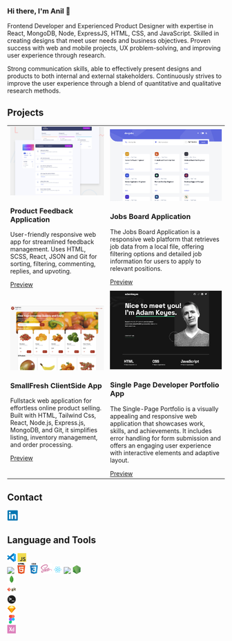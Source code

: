 ### Hi there, I'm Anil 👋

Frontend Developer and Experienced Product Designer with expertise in React, MongoDB, Node, ExpressJS, HTML, CSS, and JavaScript. Skilled in creating designs that meet user needs and business objectives. Proven success with web and mobile projects, UX problem-solving, and improving user experience through research.

Strong communication skills, able to effectively present designs and products to both internal and external stakeholders. Continuously strives to improve the user experience through a blend of quantitative and qualitative research methods.

## Projects

<table>
  <tr>
    <td>
      <img src="https://raw.githubusercontent.com/cursedxp/product-feedback-app/main/preview.jpg" style="object-fit: cover;" />   
      <h3><b>Product Feedback Application</b></h3>
      <p>User-friendly responsive web app for streamlined feedback management. Uses HTML, SCSS, React, JSON and Git for sorting, filtering, commenting, replies, and upvoting.</p>
      <a href="https://cursedxp.github.io/product-feedback-app/">Preview</a>
    </td>
    <td>
      <img src="https://raw.githubusercontent.com/cursedxp/devjobs-web-app/main/screenshot.png"  style="object-fit: cover;" />  
      <h3><b>Jobs Board Application</b></h3>
      <p>The Jobs Board Application is a responsive web platform that retrieves job data from a local file, offering filtering options and detailed job information for users to apply to relevant positions.</p>
      <a href="https://cursedxp.github.io/devjobs-web-app/">Preview</a>
    </td>
  </tr>
  <tr>
    <td>
      <img src="https://github.com/cursedxp/smallfresh-client/blob/main/Screenshot.png?raw=true" style="object-fit: cover;" />
      <h3><b>SmallFresh ClientSide App</b></h3>
      <p>Fullstack web application for effortless online product selling. Built with HTML, Tailwind Css, React, Node.js, Express.js, MongoDB, and Git, it simplifies listing, inventory management, and order processing.</p>
      <a href="https://smallfresh.netlify.app/">Preview</a>
    </td>
    <td>
      <img src="https://raw.githubusercontent.com/cursedxp/single-page-developer-portfolio/main/screenshot.png" style="object-fit: cover;" />   
      <h3><b>Single Page Developer Portfolio App</b></h3>
      <p>The Single-Page Portfolio is a visually appealing and responsive web application that showcases work, skills, and achievements. It includes error handling for form submission and offers an engaging user experience with interactive elements and adaptive layout.</p>
      <a href="https://cursedxp.github.io/single-page-developer-portfolio/">Preview</a>
    </td>
  </tr>
</table>

## Contact

<a href="https://www.linkedin.com/in/anilozsoy/">
<img src="https://raw.githubusercontent.com/devicons/devicon/1119b9f84c0290e0f0b38982099a2bd027a48bf1/icons/linkedin/linkedin-original.svg" width="25">
</a>

## Language and Tools

<code><img height="20" src="https://raw.githubusercontent.com/github/explore/80688e429a7d4ef2fca1e82350fe8e3517d3494d/topics/visual-studio-code/visual-studio-code.png"></code>
<code><img height="20" src="https://raw.githubusercontent.com/github/explore/80688e429a7d4ef2fca1e82350fe8e3517d3494d/topics/javascript/javascript.png"> </code>
<code><img height="20" src="https://cdn.jsdelivr.net/gh/devicons/devicon/icons/typescript/typescript-plain.svg"/></code>
<code><img height="25" src="https://raw.githubusercontent.com/github/explore/80688e429a7d4ef2fca1e82350fe8e3517d3494d/topics/html/html.png"></code>
<code><img height="25" src="https://raw.githubusercontent.com/github/explore/80688e429a7d4ef2fca1e82350fe8e3517d3494d/topics/css/css.png"></code>
<code><img height="25" src="https://raw.githubusercontent.com/github/explore/80688e429a7d4ef2fca1e82350fe8e3517d3494d/topics/sass/sass.png"></code>
<code><img height="20" src="https://raw.githubusercontent.com/github/explore/80688e429a7d4ef2fca1e82350fe8e3517d3494d/topics/react/react.png"></code>
<code><img height="20" src="https://cdn.jsdelivr.net/gh/devicons/devicon/icons/redux/redux-original.svg"/></code>
<code><img height="20" src="https://raw.githubusercontent.com/github/explore/80688e429a7d4ef2fca1e82350fe8e3517d3494d/topics/nodejs/nodejs.png"> </code>
<code><img height="20" src="https://raw.githubusercontent.com/devicons/devicon/1119b9f84c0290e0f0b38982099a2bd027a48bf1/icons/mongodb/mongodb-original.svg"> </code>
<code><img height="20" src="https://raw.githubusercontent.com/github/explore/80688e429a7d4ef2fca1e82350fe8e3517d3494d/topics/git/git.png"> </code>
<code><img height="20" src="https://raw.githubusercontent.com/github/explore/80688e429a7d4ef2fca1e82350fe8e3517d3494d/topics/terminal/terminal.png"> </code>
<code><img height="20" src="https://raw.githubusercontent.com/devicons/devicon/1119b9f84c0290e0f0b38982099a2bd027a48bf1/icons/sketch/sketch-original.svg"> </code>
<code><img height="20" src="https://raw.githubusercontent.com/devicons/devicon/1119b9f84c0290e0f0b38982099a2bd027a48bf1/icons/figma/figma-original.svg"> </code>
<code><img height="20" src="https://raw.githubusercontent.com/devicons/devicon/1119b9f84c0290e0f0b38982099a2bd027a48bf1/icons/xd/xd-plain.svg"> </code>





